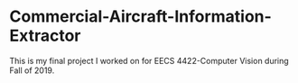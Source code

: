 # Commercial-Aircraft-Information-Extractor
This is my final project I worked on for EECS 4422-Computer Vision during Fall of 2019. <b>
